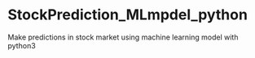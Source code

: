 # StockPrediction_MLmpdel_python
Make predictions in stock market using machine learning model with python3 
